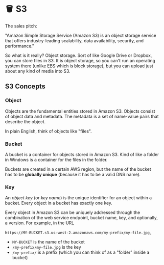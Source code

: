 # 🪣 S3

The sales pitch:

"Amazon Simple Storage Service (Amazon S3) is an object storage service that offers industry-leading scalability, data availability, security, and performance."

So what is it really? Object storage. Sort of like Google Drive or Dropbox, you can store files in S3. It is object storage, so you can't run an operating system there (unlike EBS which is block storage), but you can upload just about any kind of media into S3.&#x20;

## S3 Concepts

### Object

Objects are the fundamental entities stored in Amazon S3. Objects consist of object data and metadata. The metadata is a set of name-value pairs that describe the object.

In plain English, think of objects like "files".&#x20;

### Bucket

A bucket is a container for objects stored in Amazon S3. Kind of like a folder in Windows is a container for the files in the folder.&#x20;

Buckets are created in a certain AWS region, but the name of the bucket has to be **globally unique** (because it has to be a valid DNS name).&#x20;

### Key

An _object key_ (or _key name_) is the unique identifier for an object within a bucket. Every object in a bucket has exactly one key.&#x20;

Every object in Amazon S3 can be uniquely addressed through the combination of the web service endpoint, bucket name, key, and optionally, a version. For example, in the URL

`https://MY-BUCKET.s3.us-west-2.amazonaws.com/my-prefix/my-file.jpg`,&#x20;

* `MY-BUCKET` is the name of the bucket
* &#x20;`/my-prefix/my-file.jpg` is the key
* `/my-prefix/` is a prefix (which you can think of as a "folder" inside a bucket)
